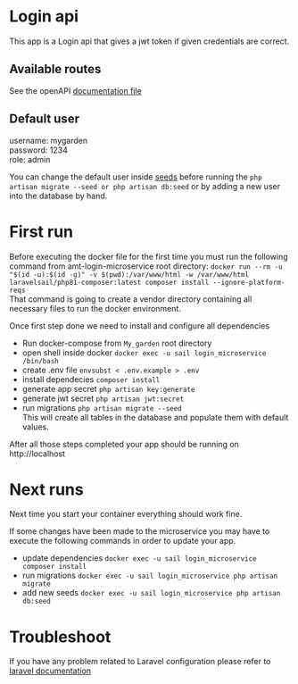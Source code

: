 # Login api
This app is a Login api that gives a jwt token if given credentials are correct.

## Available routes
See the openAPI [documentation file](./openapiDoc.yaml)

## Default user
username: mygarden  
password: 1234  
role: admin

You can change the default user inside [seeds](./database/seeders/DatabaseSeeder.php) before running the `php artisan migrate --seed or php artisan db:seed` or by adding a new user into the database by hand.

# First run
Before executing the docker file for the first time you must run the following command from amt-login-microservice root directory: `docker run --rm -u "$(id -u):$(id -g)" -v $(pwd):/var/www/html -w /var/www/html laravelsail/php81-composer:latest composer install --ignore-platform-reqs`  
That command is going to create a vendor directory containing all necessary files to run the docker environment.

Once first step done we need to install and configure all dependencies
* Run docker-compose from `My_garden` root directory
* open shell inside docker `docker exec -u sail login_microservice /bin/bash`
* create .env file `envsubst < .env.example > .env`
* install dependecies `composer install`
* generate app secret `php artisan key:generate`
* generate jwt secret `php artisan jwt:secret`
* run migrations `php artisan migrate --seed`  
  This will create all tables in the database and populate them with default values.  

After all those steps completed your app should be running on http://localhost

# Next runs
Next time you start your container everything should work fine.

If some changes have been made to the microservice you may have to execute the following commands in order to update your app.
* update dependencies `docker exec -u sail login_microservice composer install`
* run migrations `docker exec -u sail login_microservice php artisan migrate`
* add new seeds `docker exec -u sail login_microservice php artisan db:seed`

# Troubleshoot
If you have any problem related to Laravel configuration please refer to [laravel documentation](https://laravel.com/docs/8.x)
